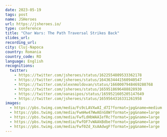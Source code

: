 ```yaml
---
date: 2023-05-19
tags: post
name: JSHeroes
url: https://jsheroes.io/
type: conference
title: "Char Wars: The Path Traversal Strikes Back"
slides_url:
recording_url: 
city: Cluj-Napoca
country: Romania
country_code: RO
language: English
recognitions:
  twitter:
    - https://twitter.com/jsheroes/status/1622554809533362178
    - https://twitter.com/jsheroes/status/1643634441560940547
    - https://twitter.com/alexnmoldovan/status/1660007948469280768
    - https://twitter.com/jsheroes/status/1659518696488828930
    - https://twitter.com/oanasipos/status/1659521605205147649
    - https://twitter.com/jsheroes/status/1659564316331261958
images:
  - https://pbs.twimg.com/media/Fs9cLAVXwAI_d7I?format=jpg&name=medium
  - https://pbs.twimg.com/media/FwmHw47WwAEnG8W?format=jpg&name=large
  - https://pbs.twimg.com/media/FwfLdHbWAAIefRc?format=jpg&name=large
  - https://pbs.twimg.com/media/FwfOF7vWAAkBdbe?format=jpg&name=large
  - https://pbs.twimg.com/media/Fwf0Zd_XsAAdwgF?format=jpg&name=large
---
```

